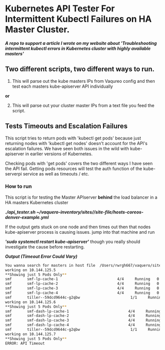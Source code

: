 # Kubernetes API Tester For Intermittent Kubectl Failures on HA Master Cluster.

***A repo to support a article I wrote on my website about 'Troubleshooting intermittent kubectl errors in Kubernetes cluster with highly available masters'***

## Two different scripts, two different ways to run.

1. This will parse out the kube masters IPs from Vaqureo config and then test each masters kube-apiserver API individually 

**or**

2. This will parse out your cluster master IPs from a text file you feed the script.

## Tests Timeouts and Escalation Failures

This script tries to return pods with 'kubectl get pods' because just returning nodes with 'kubectl get nodes' doesn't account for the API's escalation failures. We have seen both issues in the wild with kube-apiserver in earlier versions of Kubernetes. 

Checking pods with 'get pods' covers the two different ways I have seen the API fail. Getting pods resources will test the auth function of the kube-serverpi service as well as timeouts / etc.

### How to run

This script is for testing the Master APIserver **behind** the load balancer in a HA masters Kubernetes cluster

***./api_tester.sh ~/vaquero-inventory/sites//site-file/hosts-coreos-denver-example.yml***

If the output gets stuck on one node and then times out then that nodes kube-apiserver process is causing issues. jump into that machine and run 

***'sudo systemctl restart kube-apiserver'*** though you really should investigate the cause before restarting. 

***Output (Timeout Error Could Vary)***
```>$./api_tester.sh ~/vaquero-inventory/sites//smf-ingest/hosts-coreos-smf.yml
You wanna search for masters in host file  /Users/rwrgh667/vaquero/sites//ingest/hosts-smf.yml
working on 10.144.125.5
**Showing just 5 Pods Only**
smf       smf-lp-cache-1                           4/4     Running   0          20d
smf       smf-lp-cache-2                           4/4     Running   0          20d
smf       smf-lp-cache-3                           4/4     Running   0          20d
smf       smf-lp-cache-4                           4/4     Running   0          20d
smf       tiller--59dcd9644c-g2qbw                       1/1     Running   0          20d
working on 10.144.125.6
**Showing just 5 Pods Only**
smf       smf-dash-lp-cache-1                           4/4     Running   0          20d
smf       smf-dash-lp-cache-2                           4/4     Running   0          20d
smf       smf-dash-lp-cache-3                           4/4     Running   0          20d
smf       smf-dash-lp-cache-4                           4/4     Running   0          20d
smf       tiller--59dcd9644c-g2qbw                       1/1     Running   0          20d
working on 10.144.125.7
**Showing just 5 Pods Only**
ERROR: API Timeout
```
 
 
